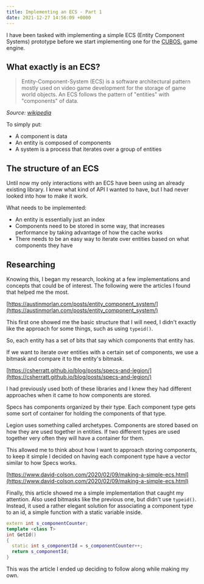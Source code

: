 ```yaml
---
title: Implementing an ECS - Part 1
date: 2021-12-27 14:56:09 +0000
---
```


I have been tasked with implementing a simple ECS (Entity Component Systems) prototype before we start implementing one for the [CUBOS.](https://github.com/GameDevTecnico/cubos) game engine.

## What exactly is an ECS?
> Entity-Component-System (ECS) is a software architectural pattern mostly used on video game development for the storage of game world objects. An ECS follows the pattern of "entities" with "components" of data.

_Source: [wikipedia](https://en.wikipedia.org/wiki/Entity_component_system)_

To simply put:
- A component is data
- An entity is composed of components
- A system is a process that iterates over a group of entities

## The structure of an ECS
Until now my only interactions with an ECS have been using an already existing library. I knew what kind of API I wanted to have, but I had never looked into how to make it work.

What needs to be implemented:
- An entity is essentially just an index
- Components need to be stored in some way, that increases performance by taking advantage of how the cache works
- There needs to be an easy way to iterate over entities based on what components they have

## Researching
Knowing this, I began my research, looking at a few implementations and concepts that could be of interest. The following were the articles I found that helped me the most.

[https://austinmorlan.com/posts/entity_component_system/](https://austinmorlan.com/posts/entity_component_system/)

This first one showed me the basic structure that I will need, I didn't exactly like the approach for some things, such as using `typeid()`.

So, each entity has a set of bits that say which components that entity has. 

If we want to iterate over entities with a certain set of components, we use a bitmask and compare it to the entity's bitmask.

[https://csherratt.github.io/blog/posts/specs-and-legion/](https://csherratt.github.io/blog/posts/specs-and-legion/)

I had previously used both of these libraries and I knew they had different approaches when it came to how components are stored.

Specs has components organized by their type. Each component type gets some sort of container for holding the components of that type.

Legion uses something called archetypes. Components are stored based on how they are used together in entities. If two different types are used together very often they will have a container for them. 

This allowed me to think about how I want to approach storing components, to keep it simple I decided on having each component type have a vector similar to how Specs works.

[https://www.david-colson.com/2020/02/09/making-a-simple-ecs.html](https://www.david-colson.com/2020/02/09/making-a-simple-ecs.html)

Finally, this article showed me a simple implementation that caught my attention. Also used bitmasks like the previous one, but didn't use `typeid()`. Instead, it used a rather elegant solution for associating a component type to an id, a simple function with a static variable inside.

```cpp
extern int s_componentCounter;
template <class T>
int GetId()
{
  static int s_componentId = s_componentCounter++;
  return s_componentId;
}
```

This was the article I ended up deciding to follow along while making my own.

